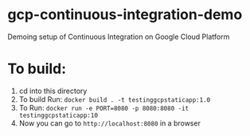 # gcp-continuous-integration-demo
Demoing setup of Continuous Integration on Google Cloud Platform


# To build:

1. cd into this directory
2. To build Run: `docker build . -t testinggcpstaticapp:1.0`
3. To Run: `docker run -e PORT=8080 -p 8080:8080 -it testinggcpstaticapp:10`
4. Now you can go to `http://localhost:8080` in a browser 